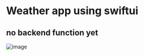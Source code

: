 # Weather app using swiftui
## no backend function yet 

![image](https://user-images.githubusercontent.com/98969273/191737609-0a89377a-668a-459a-8f47-4bbd648b83de.png)


